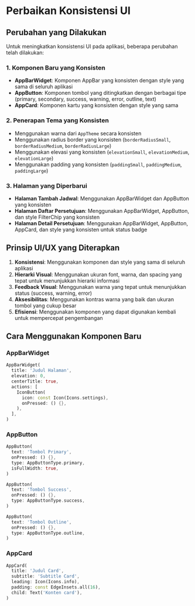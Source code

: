 # Perbaikan Konsistensi UI

## Perubahan yang Dilakukan

Untuk meningkatkan konsistensi UI pada aplikasi, beberapa perubahan telah dilakukan:

### 1. Komponen Baru yang Konsisten

- **AppBarWidget**: Komponen AppBar yang konsisten dengan style yang sama di seluruh aplikasi
- **AppButton**: Komponen tombol yang ditingkatkan dengan berbagai tipe (primary, secondary, success, warning, error, outline, text)
- **AppCard**: Komponen kartu yang konsisten dengan style yang sama

### 2. Penerapan Tema yang Konsisten

- Menggunakan warna dari `AppTheme` secara konsisten
- Menggunakan radius border yang konsisten (`borderRadiusSmall`, `borderRadiusMedium`, `borderRadiusLarge`)
- Menggunakan elevasi yang konsisten (`elevationSmall`, `elevationMedium`, `elevationLarge`)
- Menggunakan padding yang konsisten (`paddingSmall`, `paddingMedium`, `paddingLarge`)

### 3. Halaman yang Diperbarui

- **Halaman Tambah Jadwal**: Menggunakan AppBarWidget dan AppButton yang konsisten
- **Halaman Daftar Persetujuan**: Menggunakan AppBarWidget, AppButton, dan style FilterChip yang konsisten
- **Halaman Detail Persetujuan**: Menggunakan AppBarWidget, AppButton, AppCard, dan style yang konsisten untuk status badge

## Prinsip UI/UX yang Diterapkan

1. **Konsistensi**: Menggunakan komponen dan style yang sama di seluruh aplikasi
2. **Hierarki Visual**: Menggunakan ukuran font, warna, dan spacing yang tepat untuk menunjukkan hierarki informasi
3. **Feedback Visual**: Menggunakan warna yang tepat untuk menunjukkan status (success, warning, error)
4. **Aksesibilitas**: Menggunakan kontras warna yang baik dan ukuran tombol yang cukup besar
5. **Efisiensi**: Menggunakan komponen yang dapat digunakan kembali untuk mempercepat pengembangan

## Cara Menggunakan Komponen Baru

### AppBarWidget

```dart
AppBarWidget(
  title: 'Judul Halaman',
  elevation: 0,
  centerTitle: true,
  actions: [
    IconButton(
      icon: const Icon(Icons.settings),
      onPressed: () {},
    ),
  ],
)
```

### AppButton

```dart
AppButton(
  text: 'Tombol Primary',
  onPressed: () {},
  type: AppButtonType.primary,
  isFullWidth: true,
)

AppButton(
  text: 'Tombol Success',
  onPressed: () {},
  type: AppButtonType.success,
)

AppButton(
  text: 'Tombol Outline',
  onPressed: () {},
  type: AppButtonType.outline,
)
```

### AppCard

```dart
AppCard(
  title: 'Judul Card',
  subtitle: 'Subtitle Card',
  leading: Icon(Icons.info),
  padding: const EdgeInsets.all(16),
  child: Text('Konten card'),
)
```
